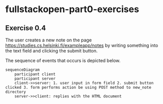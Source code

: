 # fullstackopen-part0-exercises

## Exercise 0.4
The user creates a new note on the page https://studies.cs.helsinki.fi/exampleapp/notes by writing something into the text field and clicking the submit button.

The sequence of events that occurs is depicted below.

```mermaid
sequenceDiagram
    participant client
    participant server
    client->>server: 1. user input in form field 2. submit button clicked 3. form performs action be using POST method to new_note directory
    server->>client: replies with the HTML document
```
